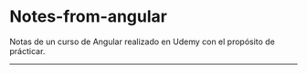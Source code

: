 # Notes-from-angular
Notas de un curso de Angular realizado en Udemy con el propósito de prácticar. 

----- 
